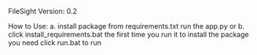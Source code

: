 FileSight
Version: 0.2

How to Use:
a.
    install package from requirements.txt
    run the app.py
or 
b. 
    click install_requirements.bat the first time you run it to install the package you need
    click run.bat to run

